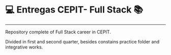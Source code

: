 <h1> 	&#128187;  Entregas CEPIT- Full Stack 	&#128218;</h1>
<hr>

Repository complete of Full Stack career in CEPIT. 

Divided in first and second quarter, besides constains practice folder and integrative works. 

